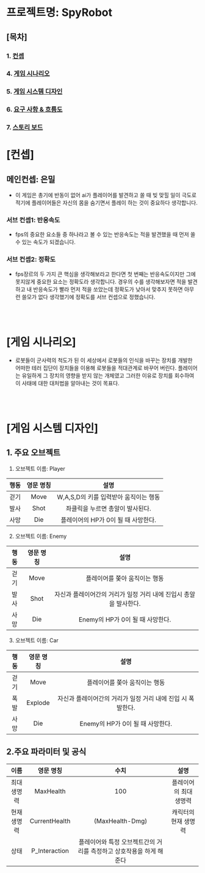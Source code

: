 # 프로젝트명: SpyRobot

## [목차]

### 1. [컨셉](#1)
### 4. [게임 시나리오](#2)
### 5. [게임 시스템 디자인](#5)
### 6. [요구 사항 & 흐름도](#6)
### 7. [스토리 보드](#7)


# [컨셉]<a name='1'></a>

## 메인컨셉: 은밀

- 이 게임은 총기에 반동이 없어 ai가 플레이어를 발견하고 쏠 때 빚 맞힐 일이 극도로 적기에 플레이어들은 자신의 몸을 숨기면서 플레이 하는 것이 중요하다 생각합니다.

### 서브 컨셉1: 반응속도

- fps의 중요한 요소들 중 하나라고 볼 수 있는 반응속도는 적을 발견했을 때 먼저 쏠 수 있는 속도가 되겠습니다.

### 서브 컨셉2: 정확도

- fps장르의 두 가지 큰 핵심을 생각해보라고 한다면 첫 번째는 반응속도이지만 그에 못지않게 중요한 요소는 정확도라 생각합니다. 경우의 수를 생각해보자면 적을 발견하고 내 반응속도가 빨라 먼저 적을 쏘았는데 정확도가 낮아서 맞추지 못하면 아무런 쓸모가 없다 생각했기에 정확도를 서브 컨셉으로 정했습니다.

<br><br>

# [게임 시나리오]<a name='2'></a>

- 로봇들이 군사력의 척도가 된 이 세상에서 로봇들의 인식을 바꾸는 장치를 개발한 어떠한 테러 집단이 장치들을 이용해 로봇들을 적대관계로 바꾸어 버린다. 플레이어는 유일하게 그 장치의 영향을 받지 않는 개체였고 그러한 이유로 장치를 회수하여 이 사태에 대한 대처법을 알아내는 것이 목표다.

<br><br>

# [게임 시스템 디자인]<a name='3'></a>

## 1. 주요 오브젝트

1) 오브젝트 이름: Player

|행동|영문 명칭|설명|
|:----:|:----:|:----:|
|걷기|Move|W,A,S,D의 키를 입력받아 움직이는 행동|
|발사|Shot|좌클릭을 누르면 총알이 발사된다.|
|사망|Die|플레이어의 HP가 0이 될 때 사망한다.|

2) 오브젝트 이름: Enemy

|행동|영문 명칭|설명|
|:----:|:----:|:----:|
|걷기|Move|플레이어를 쫒아 움직이는 행동|
|발사|Shot|자신과 플레이어간의 거리가 일정 거리 내에 진입시 총알을 발사한다.|
|사망|Die|Enemy의 HP가 0이 될 때 사망한다.|

3) 오브젝트 이름: Car

|행동|영문 명칭|설명|
|:----:|:----:|:----:|
|걷기|Move|플레이어를 쫒아 움직이는 행동|
|폭발|Explode|자신과 플레이어간의 거리가 일정 거리 내에 진입 시 폭발한다.|
|사망|Die|Enemy의 HP가 0이 될 때 사망한다.|

## 2.주요 파라미터 및 공식

|이름|영문 명칭|수치|설명|
|:----:|:----:|:----:|:----:|
|최대 생명력|MaxHealth|100|플레이어의 최대 생명력|
|현재 생명력|CurrentHealth|(MaxHealth-Dmg)|캐릭터의 현재 생명력|
|상태|P_Interaction|플레이어와 특정 오브젝트간의 거리를 측정하고 상호작용을 하게 해준다|


















